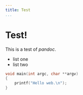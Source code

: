 ```yaml
---
title: Test
...
```


# Test!

This is a test of *pandoc*.

- list one
- list two

```cpp
void main(int argc, char **argv)
{
    printf("Hello web.\n");
}
```

